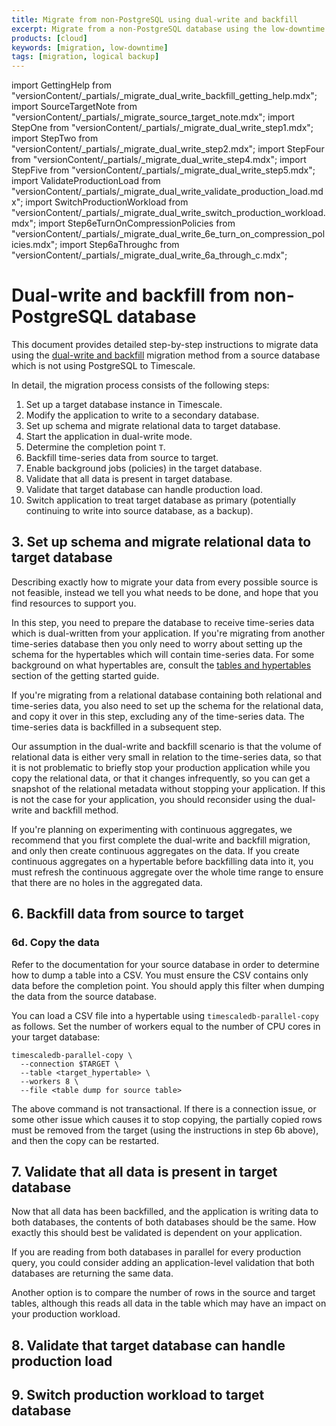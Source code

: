 ```yaml
---
title: Migrate from non-PostgreSQL using dual-write and backfill
excerpt: Migrate from a non-PostgreSQL database using the low-downtime dual-write and backfill method
products: [cloud]
keywords: [migration, low-downtime]
tags: [migration, logical backup]
---
```


import GettingHelp from "versionContent/_partials/_migrate_dual_write_backfill_getting_help.mdx";
import SourceTargetNote from "versionContent/_partials/_migrate_source_target_note.mdx";
import StepOne from "versionContent/_partials/_migrate_dual_write_step1.mdx";
import StepTwo from "versionContent/_partials/_migrate_dual_write_step2.mdx";
import StepFour from "versionContent/_partials/_migrate_dual_write_step4.mdx";
import StepFive from "versionContent/_partials/_migrate_dual_write_step5.mdx";
import ValidateProductionLoad from "versionContent/_partials/_migrate_dual_write_validate_production_load.mdx";
import SwitchProductionWorkload from "versionContent/_partials/_migrate_dual_write_switch_production_workload.mdx";
import Step6eTurnOnCompressionPolicies from "versionContent/_partials/_migrate_dual_write_6e_turn_on_compression_policies.mdx";
import Step6aThroughc from "versionContent/_partials/_migrate_dual_write_6a_through_c.mdx";

# Dual-write and backfill from non-PostgreSQL database

This document provides detailed step-by-step instructions to migrate data using
the [dual-write and backfill][dual-write-and-backfill] migration method from a
source database which is not using PostgreSQL to Timescale.

<SourceTargetNote />

In detail, the migration process consists of the following steps:
1. Set up a target database instance in Timescale.
1. Modify the application to write to a secondary database.
1. Set up schema and migrate relational data to target database.
1. Start the application in dual-write mode.
1. Determine the completion point `T`.
1. Backfill time-series data from source to target.
1. Enable background jobs (policies) in the target database.
1. Validate that all data is present in target database.
1. Validate that target database can handle production load.
1. Switch application to treat target database as primary (potentially
   continuing to write into source database, as a backup).

<GettingHelp />

<StepOne />

<StepTwo />

## 3. Set up schema and migrate relational data to target database

Describing exactly how to migrate your data from every possible source is not
feasible, instead we tell you what needs to be done, and hope that you find
resources to support you.

In this step, you need to prepare the database to receive time-series data
which is dual-written from your application. If you're migrating from another
time-series database then you only need to worry about setting up the schema
for the hypertables which will contain time-series data. For some background on
what hypertables are, consult the [tables and hypertables] section of the
getting started guide.

If you're migrating from a relational database containing both relational and
time-series data, you also need to set up the schema for the relational data,
and copy it over in this step, excluding any of the time-series data. The
time-series data is backfilled in a subsequent step.

Our assumption in the dual-write and backfill scenario is that the volume of
relational data is either very small in relation to the time-series data, so
that it is not problematic to briefly stop your production application while
you copy the relational data, or that it changes infrequently, so you can get a
snapshot of the relational metadata without stopping your application. If this
is not the case for your application, you should reconsider using the
dual-write and backfill method.

<Highlight type="note">
If you're planning on experimenting with continuous aggregates, we recommend
that you first complete the dual-write and backfill migration, and only then
create continuous aggregates on the data. If you create continuous aggregates
on a hypertable before backfilling data into it, you must refresh the
continuous aggregate over the whole time range to ensure that there are no
holes in the aggregated data.
</Highlight>

[tables and hypertables]: /getting-started/:currentVersion:/tables-hypertables/

<StepFour />

<StepFive />

## 6. Backfill data from source to target

<Step6aThroughc />

### 6d. Copy the data

Refer to the documentation for your source database in order to determine how
to dump a table into a CSV. You must ensure the CSV contains only data before
the completion point. You should apply this filter when dumping the data from
the source database.

You can load a CSV file into a hypertable using `timescaledb-parallel-copy` as
follows. Set the number of workers equal to the number of CPU cores in your
target database:

```
timescaledb-parallel-copy \
  --connection $TARGET \
  --table <target_hypertable> \
  --workers 8 \
  --file <table dump for source table>
```

The above command is not transactional. If there is a connection issue, or some
other issue which causes it to stop copying, the partially copied rows must be
removed from the target (using the instructions in step 6b above), and then the
copy can be restarted.

<Step6eTurnOnCompressionPolicies />

## 7. Validate that all data is present in target database

Now that all data has been backfilled, and the application is writing data to
both databases, the contents of both databases should be the same. How exactly
this should best be validated is dependent on your application.

If you are reading from both databases in parallel for every production query,
you could consider adding an application-level validation that both databases
are returning the same data.

Another option is to compare the number of rows in the source and target
tables, although this reads all data in the table which may have an impact on
your production workload.

## 8. Validate that target database can handle production load

<ValidateProductionLoad />

## 9. Switch production workload to target database

<SwitchProductionWorkload />

[dual-write-and-backfill]: /ingest-and-migrate/:currentVersion:/dual-write-and-backfill/
